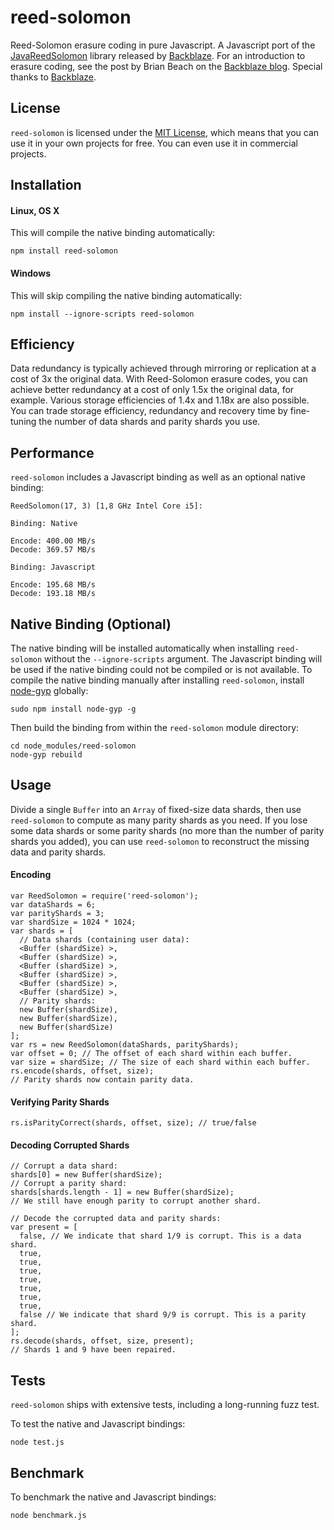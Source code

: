 # reed-solomon
Reed-Solomon erasure coding in pure Javascript. A Javascript port of the [JavaReedSolomon](https://github.com/Backblaze/JavaReedSolomon) library released by [Backblaze](http://backblaze.com). For an introduction to erasure coding, see the post by Brian Beach on the [Backblaze blog](https://www.backblaze.com/blog/reed-solomon/). Special thanks to [Backblaze](http://backblaze.com).

## License
`reed-solomon` is licensed under the [MIT License](https://en.wikipedia.org/wiki/MIT_License), which means that you can use it in your own projects for free. You can even use it in commercial projects.

## Installation
#### Linux, OS X
This will compile the native binding automatically:
```
npm install reed-solomon
```
#### Windows
This will skip compiling the native binding automatically:
```
npm install --ignore-scripts reed-solomon
```

## Efficiency
Data redundancy is typically achieved through mirroring or replication at a cost of 3x the original data. With Reed-Solomon erasure codes, you can achieve better redundancy at a cost of only 1.5x the original data, for example. Various storage efficiencies of 1.4x and 1.18x are also possible. You can trade storage efficiency, redundancy and recovery time by fine-tuning the number of data shards and parity shards you use.

## Performance
`reed-solomon` includes a Javascript binding as well as an optional native binding:
```
ReedSolomon(17, 3) [1,8 GHz Intel Core i5]:

Binding: Native

Encode: 400.00 MB/s
Decode: 369.57 MB/s

Binding: Javascript

Encode: 195.68 MB/s
Decode: 193.18 MB/s
```

## Native Binding (Optional)
The native binding will be installed automatically when installing `reed-solomon` without the `--ignore-scripts` argument. The Javascript binding will be used if the native binding could not be compiled or is not available. To compile the native binding manually after installing `reed-solomon`, install [node-gyp](https://www.npmjs.com/package/node-gyp) globally:
```
sudo npm install node-gyp -g
```
Then build the binding from within the `reed-solomon` module directory:
```
cd node_modules/reed-solomon
node-gyp rebuild
```

## Usage
Divide a single `Buffer` into an `Array` of fixed-size data shards, then use `reed-solomon` to compute as many parity shards as you need. If you lose some data shards or some parity shards (no more than the number of parity shards you added), you can use `reed-solomon` to reconstruct the missing data and parity shards.

#### Encoding
```
var ReedSolomon = require('reed-solomon');
var dataShards = 6;
var parityShards = 3;
var shardSize = 1024 * 1024;
var shards = [
  // Data shards (containing user data):
  <Buffer (shardSize) >,
  <Buffer (shardSize) >,
  <Buffer (shardSize) >,
  <Buffer (shardSize) >,
  <Buffer (shardSize) >,
  <Buffer (shardSize) >,
  // Parity shards:
  new Buffer(shardSize),
  new Buffer(shardSize),
  new Buffer(shardSize)
];
var rs = new ReedSolomon(dataShards, parityShards);
var offset = 0; // The offset of each shard within each buffer.
var size = shardSize; // The size of each shard within each buffer.
rs.encode(shards, offset, size);
// Parity shards now contain parity data.
```
#### Verifying Parity Shards
```
rs.isParityCorrect(shards, offset, size); // true/false
```
#### Decoding Corrupted Shards
```
// Corrupt a data shard:
shards[0] = new Buffer(shardSize);
// Corrupt a parity shard:
shards[shards.length - 1] = new Buffer(shardSize);
// We still have enough parity to corrupt another shard.

// Decode the corrupted data and parity shards:
var present = [
  false, // We indicate that shard 1/9 is corrupt. This is a data shard.
  true,
  true,
  true,
  true,
  true,
  true,
  true,
  false // We indicate that shard 9/9 is corrupt. This is a parity shard.
];
rs.decode(shards, offset, size, present);
// Shards 1 and 9 have been repaired.
```

## Tests
`reed-solomon` ships with extensive tests, including a long-running fuzz test.

To test the native and Javascript bindings:
```
node test.js
```

## Benchmark
To benchmark the native and Javascript bindings:
```
node benchmark.js
```
